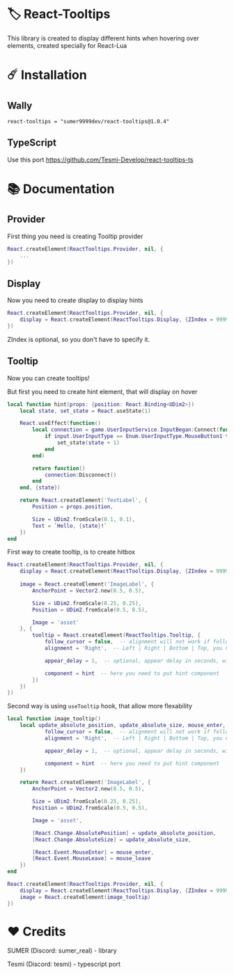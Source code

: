 # 🏷 React-Tooltips
This library is created to display different hints when hovering over elements, created specially for React-Lua

# ☄️ Installation

## Wally
``react-tooltips = "sumer9999dev/react-tooltips@1.0.4"``

## TypeScript
Use this port https://github.com/Tesmi-Develop/react-tooltips-ts

# 📚 Documentation

## Provider
First thing you need is creating Tooltip provider

```lua
React.createElement(ReactTooltips.Provider, nil, {
    ...
})
```

## Display

Now you need to create display to display hints

```lua
React.createElement(ReactTooltips.Provider, nil, {
    display = React.createElement(ReactTooltips.Display, {ZIndex = 9999})
})
```

ZIndex is optional, so you don't have to specify it.

## Tooltip

Now you can create tooltips!

But first you need to create hint element, that will display on hover

```lua
local function hint(props: {position: React.Binding<UDim2>})
	local state, set_state = React.useState(1)

	React.useEffect(function()
		local connection = game.UserInputService.InputBegan:Connect(function(input)
			if input.UserInputType == Enum.UserInputType.MouseButton1 then
				set_state(state + 1)
			end
		end)

		return function()
			connection:Disconnect()
		end		
	end, {state})

	return React.createElement('TextLabel', {
		Position = props.position,

		Size = UDim2.fromScale(0.1, 0.1),
		Text = `Hello, {state}!`
	})
end
```

First way to create tooltip, is to create hitbox

```lua
React.createElement(ReactTooltips.Provider, nil, {
    display = React.createElement(ReactTooltips.Display, {ZIndex = 9999}),
    
    image = React.createElement('ImageLabel', {
        AnchorPoint = Vector2.new(0.5, 0.5),

        Size = UDim2.fromScale(0.25, 0.25),
        Position = UDim2.fromScale(0.5, 0.5),

        Image = 'asset'
    }, {
        tooltip = React.createElement(ReactTooltips.Tooltip, {
            follow_cursor = false,  -- alignment will not work if follow_cursor enabled
            alignment = 'Right',  -- Left | Right | Bottom | Top, you need to set alignment or follow_cursor

            appear_delay = 1,  -- optional, appear delay in seconds, will display only after hovering for 1 second

            component = hint  -- here you need to put hint component
        })
    })
})
```

Second way is using ``useTooltip`` hook, that allow more flexability

```lua
local function image_tooltip()
    local update_absolute_position, update_absolute_size, mouse_enter, mouse_leave = ReactTooltips.useTooltip({
            follow_cursor = false,  -- alignment will not work if follow_cursor enabled
            alignment = 'Right',  -- Left | Right | Bottom | Top, you need to set alignment or follow_cursor

            appear_delay = 1,  -- optional, appear delay in seconds, will display only after hovering for 1 second

            component = hint  -- here you need to put hint component
    })

    return React.createElement('ImageLabel', {
        AnchorPoint = Vector2.new(0.5, 0.5),

        Size = UDim2.fromScale(0.25, 0.25),
        Position = UDim2.fromScale(0.5, 0.5),

        Image = 'asset',

        [React.Change.AbsolutePosition] = update_absolute_position,
        [React.Change.AbsoluteSize] = update_absolute_size,

        [React.Event.MouseEnter] = mouse_enter,
        [React.Event.MouseLeave] = mouse_leave
    })
end

React.createElement(ReactTooltips.Provider, nil, {
    display = React.createElement(ReactTooltips.Display, {ZIndex = 9999}),
    image = React.createElement(image_tooltip)
})
```

# ❤️ Credits
SUMER (Discord: sumer_real) - library

Tesmi (Discord: tesmi) - typescript port
